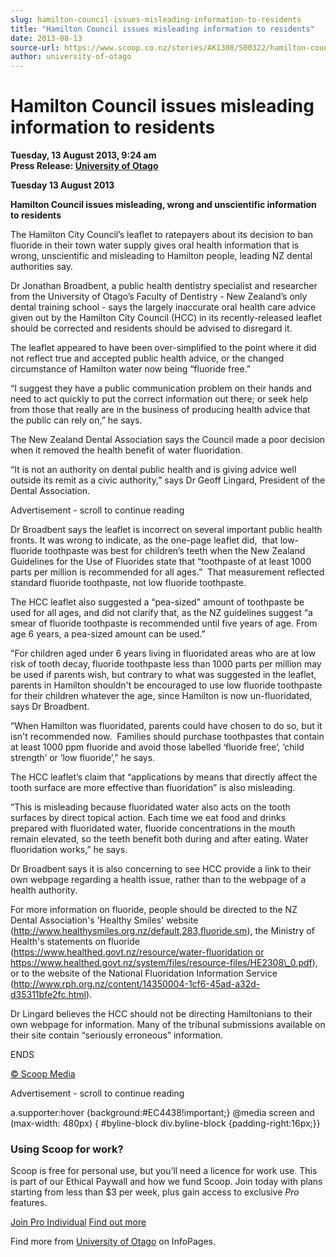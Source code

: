 ```yaml
---
slug: hamilton-council-issues-misleading-information-to-residents
title: "Hamilton Council issues misleading information to residents"
date: 2013-08-13
source-url: https://www.scoop.co.nz/stories/AK1308/S00322/hamilton-council-issues-misleading-information-to-residents.htm
author: university-of-otago
---
```

Hamilton Council issues misleading information to residents
===========================================================

**Tuesday, 13 August 2013, 9:24 am**  
**Press Release: [University of Otago](https://info.scoop.co.nz/University_of_Otago)**

**Tuesday 13 August 2013**

**Hamilton Council issues misleading, wrong and unscientific information to residents**

The Hamilton City Council’s leaflet to ratepayers about its decision to ban fluoride in their town water supply gives oral health information that is wrong, unscientific and misleading to Hamilton people, leading NZ dental authorities say.

Dr Jonathan Broadbent, a public health dentistry specialist and researcher from the University of Otago’s Faculty of Dentistry - New Zealand’s only dental training school - says the largely inaccurate oral health care advice given out by the Hamilton City Council (HCC) in its recently-released leaflet should be corrected and residents should be advised to disregard it.

The leaflet appeared to have been over-simplified to the point where it did not reflect true and accepted public health advice, or the changed circumstance of Hamilton water now being “fluoride free.”

“I suggest they have a public communication problem on their hands and need to act quickly to put the correct information out there; or seek help from those that really are in the business of producing health advice that the public can rely on,” he says.

The New Zealand Dental Association says the Council made a poor decision when it removed the health benefit of water fluoridation.

“It is not an authority on dental public health and is giving advice well outside its remit as a civic authority,” says Dr Geoff Lingard, President of the Dental Association.

Advertisement - scroll to continue reading





Dr Broadbent says the leaflet is incorrect on several important public health fronts. It was wrong to indicate, as the one-page leaflet did,  that low-fluoride toothpaste was best for children’s teeth when the New Zealand Guidelines for the Use of Fluorides state that “toothpaste of at least 1000 parts per million is recommended for all ages.”  That measurement reflected standard fluoride toothpaste, not low fluoride toothpaste.

The HCC leaflet also suggested a “pea-sized” amount of toothpaste be used for all ages, and did not clarify that, as the NZ guidelines suggest “a smear of fluoride toothpaste is recommended until five years of age. From age 6 years, a pea-sized amount can be used.”

"For children aged under 6 years living in fluoridated areas who are at low risk of tooth decay, fluoride toothpaste less than 1000 parts per million may be used if parents wish, but contrary to what was suggested in the leaflet, parents in Hamilton shouldn't be encouraged to use low fluoride toothpaste for their children whatever the age, since Hamilton is now un-fluoridated, says Dr Broadbent.

“When Hamilton was fluoridated, parents could have chosen to do so, but it isn't recommended now.  Families should purchase toothpastes that contain at least 1000 ppm fluoride and avoid those labelled ‘fluoride free’, ‘child strength’ or ‘low fluoride’,” he says.

The HCC leaflet’s claim that “applications by means that directly affect the tooth surface are more effective than fluoridation” is also misleading.

“This is misleading because fluoridated water also acts on the tooth surfaces by direct topical action. Each time we eat food and drinks prepared with fluoridated water, fluoride concentrations in the mouth remain elevated, so the teeth benefit both during and after eating. Water fluoridation works,” he says.

Dr Broadbent says it is also concerning to see HCC provide a link to their own webpage regarding a health issue, rather than to the webpage of a health authority.

For more information on fluoride, people should be directed to the NZ Dental Association's 'Healthy Smiles' website (http://www.healthysmiles.org.nz/default,283,fluoride.sm), the Ministry of Health's statements on fluoride (https://www.healthed.govt.nz/resource/water-fluoridation or https://www.healthed.govt.nz/system/files/resource-files/HE2308\_0.pdf), or to the website of the National Fluoridation Information Service (http://www.rph.org.nz/content/14350004-1cf6-45ad-a32d-d35311bfe2fc.html).

Dr Lingard believes the HCC should not be directing Hamiltonians to their own webpage for information. Many of the tribunal submissions available on their site contain “seriously erroneous” information.

ENDS

[© Scoop Media](http://www.scoop.co.nz/about/terms.html)  

Advertisement - scroll to continue reading



a.supporter:hover {background:#EC4438!important;} @media screen and (max-width: 480px) { #byline-block div.byline-block {padding-right:16px;}}

### Using Scoop for work?

Scoop is free for personal use, but you’ll need a licence for work use. This is part of our Ethical Paywall and how we fund Scoop. Join today with plans starting from less than $3 per week, plus gain access to exclusive _Pro_ features.  
  
[Join Pro Individual](https://pro.scoop.co.nz/Individual/?from=ProIn24) [Find out more](https://pro.scoop.co.nz/using-scoop-for-work/?from=ProIn24)

Find more from [University of Otago](https://info.scoop.co.nz/University_of_Otago) on InfoPages.